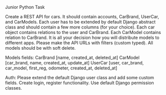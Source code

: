 Junior Python Task

Create a REST API for cars. It should contain accounts, CarBrand, UserCar, and CarModels. Each user has to be extended by default Django abstract class and should contain a few more columns (for your choice). Each car object contains relations to the user and CarBrand. Each CarModel contains relation to CarBrand. It is all your decision how you will distribute models to different apps. Please make the API URLs with filters (custom typed). All models should be with soft delete.

Models fields:
CarBrand [name, created_at, deleted_at]
CarModel [car_brand, name, created_at, update_at]
UserCar [user, car_brand, car_model, first_reg, odometer, created_at, deleted_at]

Auth:
Please extend the default Django user class and add some custom fields. Create login, register functionality. Use default Django permission classes.

